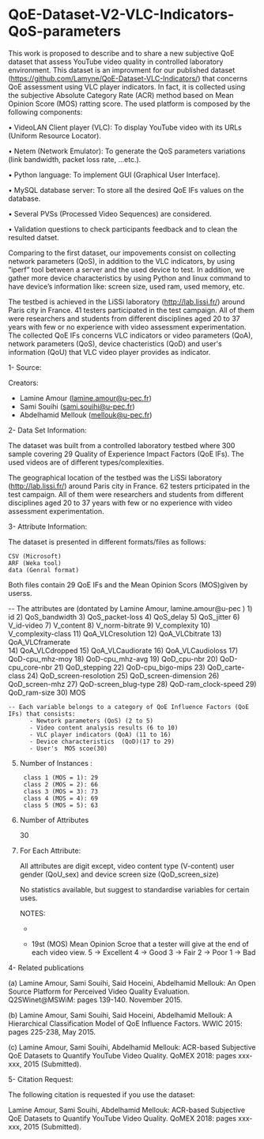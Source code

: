 # QoE-Dataset-V2-VLC-Indicators-QoS-parameters

This work is proposed to describe and to share a new subjective QoE dataset that assess YouTube video quality in controlled
laboratory environment. This dataset is an improvment for our published dataset (https://github.com/Lamyne/QoE-Dataset-VLC-Indicators/) that concerns QoE assessment using VLC player indicators. In fact, it is collected using the subjective Absolute Category Rate (ACR) method based on Mean Opinion Score (MOS) ratting score. The used platform is composed by the following components:

• VideoLAN  Client  player  (VLC):  To  display  YouTube video with its URLs (Uniform Resource Locator).

• Netem (Network Emulator): To generate the QoS parameters variations (link bandwidth, packet loss rate, ...etc.).

• Python  language:  To  implement  GUI  (Graphical  User Interface).

• MySQL database server: To store all the desired QoE IFs values on the database.

• Several PVSs (Processed Video Sequences) are considered.

• Validation questions to check participants feedback and to clean the resulted datset.


Comparing to the first dataset, our impovements consist on collecting network parameters (QoS), in addition to the VLC indicators, by  using ”iperf” tool between  a server  and  the  used  device  to  test. In addition, we gather more device  characteristics by using  Python  and  linux command to have device’s information like: screen size, used ram, used memory, etc.



The testbed is achieved in the LiSSi laboratory (http://lab.lissi.fr/) around Paris city in France. 41 testers participated in the test campaign. All of them were researchers and students from different disciplines aged 20 to 37 years with few or no experience with video assessment experimentation. The collected QoE IFs concerns  VLC indicators or video parameters (QoA), network parameters (QoS), device chacteristics (QoD) and user's information (QoU) that VLC video player provides as indicator.





1- Source:

Creators: 
- Lamine Amour (lamine.amour@u-pec.fr) 
- Sami Souihi (sami.souihi@u-pec.fr) 
- Abdelhamid Mellouk (mellouk@u-pec.fr)

2- Data Set Information:

The dataset was built from a controlled laboratory testbed where 300 sample covering 29 Quality of Experience Impact Factors (QoE IFs). 
The used videos are of different types/complexities.

The geographical location of the testbed was the LiSSi laboratory (http://lab.lissi.fr/) around Paris city in France. 62 testers 
prticipated in the test campaign. All of them were researchers and students from different disciplines aged 20 to 37 years with
few or no experience with video assessment experimentation.

3- Attribute Information:

The dataset is presented in different formats/files as follows:

    CSV (Microsoft)
    ARF (Weka tool)
    data (Genral format)

Both files contain 29 QoE IFs and the Mean Opinion Scors (MOS)given by userss. 

 -- The attributes are (dontated by Lamine Amour, 
	lamine.amour@u-pec )
 	1)  id
	2)  QoS_bandwidth
	3)  QoS_packet-loss
	4)  QoS_delay
	5)  QoS_jitter
	6)  V_id-video
	7)  V_content
	8)  V_norm-bitrate
	9)  V_complexity
	10) V_complexity-class
	11) QoA_VLCresolution
 	12) QoA_VLCbitrate
	13) QoA_VLCframerate  
 	14) QoA_VLCdropped
	15) QoA_VLCaudiorate
 	16) QoA_VLCaudioloss
 	17) QoD-cpu_mhz-moy
	18) QoD-cpu_mhz-avg 
	19) QoD_cpu-nbr
	20) QoD-cpu_core-nbr
 	21) QoD_stepping
	22) QoD-cpu_bigo-mips
	23) QoD_carte-class
	24) QoD_screen-resolotion
	25) QoD_screen-dimension
	26) QoD_screen-mhz
	27) QoD-screen_blug-type
	28) QoD-ram_clock-speed
	29) QoD_ram-size
     30) MOS
	
	-- Each variable belongs to a category of QoE Influence Factors (QoE IFs) that consists:
	      - Newtork parameters (QoS) (2 to 5)
		  - Video content analysis results (6 to 10)
	      - VLC player indicators (QoA) (11 to 16)
		  - Device characteristics  (QoD)(17 to 29)
          - User's 	MOS scoe(30)		  
             
5. Number of Instances : 

      	class 1 (MOS = 1): 29  
		class 2 (MOS = 2): 66
		class 3 (MOS = 3): 73
		class 4 (MOS = 4): 69
		class 5 (MOS = 5): 63

6. Number of Attributes 
	
	30

7. For Each Attribute:

	All attributes are digit except, video content type (V-content)  user gender (QoU_sex) and 
	device screen size (QoD_screen_size)
	
	No statistics available, but suggest to standardise
	variables for certain uses. 

	NOTES: 
      
	  - 		  
		  
	  
	  - 19st (MOS) Mean Opinion Scroe that a tester will give at the end of each video view.
		   5 -> Excellent
		   4 -> Good
		   3 -> Fair
		   2 -> Poor
		   1 -> Bad

4- Related publications

(a) Lamine Amour, Sami Souihi, Said Hoceini, Abdelhamid Mellouk: An Open Source Platform for Perceived Video Quality Evaluation.
Q2SWinet@MSWiM: pages 139-140. November 2015.

(b) Lamine Amour, Sami Souihi, Said Hoceini, Abdelhamid Mellouk: A Hierarchical Classification Model of QoE Influence Factors. 
WWIC 2015: pages 225-238, May 2015.

(c) Lamine Amour, Sami Souihi, Abdelhamid Mellouk: ACR-based Subjective QoE Datasets to Quantify YouTube Video Quality. 
QoMEX 2018: pages xxx-xxx, 2015 (Submitted).

5- Citation Request:

The following citation is requested if you use the dataset:

Lamine Amour, Sami Souihi, Abdelhamid Mellouk: ACR-based Subjective QoE Datasets to Quantify YouTube Video Quality.
QoMEX 2018: pages xxx-xxx, 2015 (Submitted).
